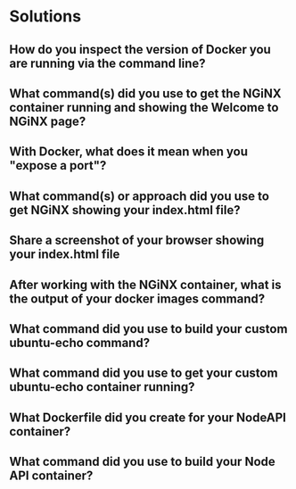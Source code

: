 # Solutions

## How do you inspect the version of Docker you are running via the command line? 

## What command(s) did you use to get the NGiNX container running and showing the Welcome to NGiNX page?

## With Docker, what does it mean when you "expose a port"?

## What command(s) or approach did you use to get NGiNX showing your index.html file?

## Share a screenshot of your browser showing your index.html file

## After working with the NGiNX container, what is the output of your docker images command?

## What command did you use to build your custom ubuntu-echo command?

## What command did you use to get your custom ubuntu-echo container running?

## What Dockerfile did you create for your NodeAPI container?

## What command did you use to build your Node API container?
